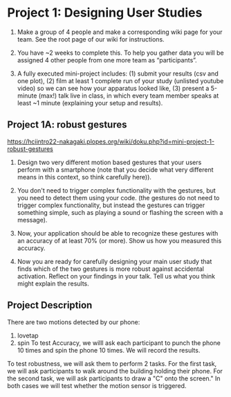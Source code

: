 # Project 1: Designing User Studies
1. Make a group of 4 people and make a corresponding wiki page for your team. See the root page of our wiki for instructions.

3. You have ~2 weeks to complete this. To help you gather data you will be assigned 4 other people from one more team as “participants”.

4. A fully executed mini-project includes: (1) submit your results (csv and one plot), (2) film at least 1 complete run of your study (unlisted youtube video) so we can see how your apparatus looked like, (3) present a 5-minute (max!) talk live in class, in which every team member speaks at least ~1 minute (explaining your setup and results).

## Project 1A: robust gestures
https://hciintro22-nakagaki.plopes.org/wiki/doku.php?id=mini-project-1-robust-gestures

1. Design two very different motion based gestures that your users perform with a smartphone (note that you decide what very different means in this context, so think carefully here)).

2. You don't need to trigger complex functionality with the gestures, but you need to detect them using your code. (the gestures do not need to trigger complex functionality, but instead the gestures can trigger something simple, such as playing a sound or flashing the screen with a message).

3. Now, your application should be able to recognize these gestures with an accuracy of at least 70% (or more). Show us how you measured this accuracy.

4. Now you are ready for carefully designing your main user study that finds which of the two gestures is more robust against accidental activation.
Reflect on your findings in your talk. Tell us what you think might explain the results.

## Project Description
There are two motions detected by our phone: 
  1. lovetap
  2. spin
To test Accuracy, we willl ask  each participant to punch the phone 10 times and spin the phone 10 times. We will record the results.

To test robustness, we will ask them to perform 2 tasks. For the first task, we will ask participants to walk around the building holding their phone. For the second task, we will ask participants to draw a "C" onto the screen." In both cases we will test whether the motion sensor is triggered.
